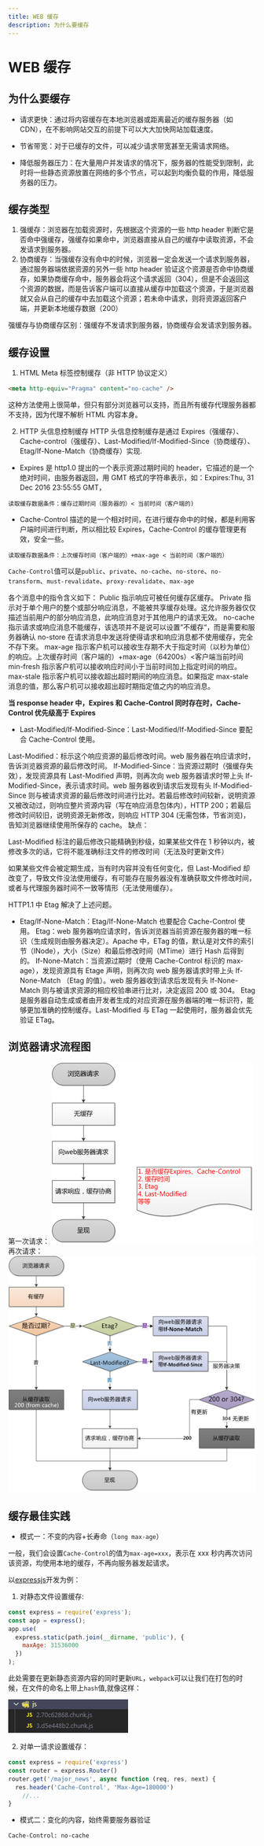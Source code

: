 ```yaml
---
title: WEB 缓存
description: 为什么要缓存
---
```


# WEB 缓存

## 为什么要缓存

- 请求更快：通过将内容缓存在本地浏览器或距离最近的缓存服务器（如 CDN），在不影响网站交互的前提下可以大大加快网站加载速度。

- 节省带宽：对于已缓存的文件，可以减少请求带宽甚至无需请求网络。

- 降低服务器压力：在大量用户并发请求的情况下，服务器的性能受到限制，此时将一些静态资源放置在网络的多个节点，可以起到均衡负载的作用，降低服务器的压力。

## 缓存类型

1. 强缓存：浏览器在加载资源时，先根据这个资源的一些 http header 判断它是否命中强缓存，强缓存如果命中，浏览器直接从自己的缓存中读取资源，不会发请求到服务器。
2. 协商缓存：当强缓存没有命中的时候，浏览器一定会发送一个请求到服务器，通过服务器端依据资源的另外一些 http header 验证这个资源是否命中协商缓存，如果协商缓存命中，服务器会将这个请求返回（304），但是不会返回这个资源的数据，而是告诉客户端可以直接从缓存中加载这个资源，于是浏览器就又会从自己的缓存中去加载这个资源；若未命中请求，则将资源返回客户端，并更新本地缓存数据（200）

强缓存与协商缓存区别：强缓存不发请求到服务器，协商缓存会发请求到服务器。

## 缓存设置

1. HTML Meta 标签控制缓存（非 HTTP 协议定义）

```html
<meta http-equiv="Pragma" content="no-cache" />
```

这种方法使用上很简单，但只有部分浏览器可以支持，而且所有缓存代理服务器都不支持，因为代理不解析 HTML 内容本身。

2. HTTP 头信息控制缓存
   HTTP 头信息控制缓存是通过 Expires（强缓存）、Cache-control（强缓存）、Last-Modified/If-Modified-Since（协商缓存）、Etag/If-None-Match（协商缓存）实现.

- Expires 是 http1.0 提出的一个表示资源过期时间的 header，它描述的是一个绝对时间，由服务器返回，用 GMT 格式的字符串表示，如：Expires:Thu, 31 Dec 2016 23:55:55 GMT，

```
读取缓存数据条件：缓存过期时间（服务器的）< 当前时间（客户端的)
```

- Cache-Control 描述的是一个相对时间，在进行缓存命中的时候，都是利用客户端时间进行判断，所以相比较 Expires，Cache-Control 的缓存管理更有效，安全一些。

```
读取缓存数据条件：上次缓存时间（客户端的）+max-age < 当前时间（客户端的）
```

`Cache-Control`值可以是`public`、`private`、`no-cache`、`no-store`、`no-transform`、`must-revalidate`、`proxy-revalidate`、`max-age`

各个消息中的指令含义如下：
Public 指示响应可被任何缓存区缓存。
Private 指示对于单个用户的整个或部分响应消息，不能被共享缓存处理。这允许服务器仅仅描述当前用户的部分响应消息，此响应消息对于其他用户的请求无效。
no-cache 指示请求或响应消息不能缓存，该选项并不是说可以设置”不缓存“，而是需要和服务器确认
no-store 在请求消息中发送将使得请求和响应消息都不使用缓存，完全不存下來。
max-age 指示客户机可以接收生存期不大于指定时间（以秒为单位）的响应。上次缓存时间（客户端的）+max-age（64200s）<客户端当前时间
min-fresh 指示客户机可以接收响应时间小于当前时间加上指定时间的响应。
max-stale 指示客户机可以接收超出超时期间的响应消息。如果指定 max-stale 消息的值，那么客户机可以接收超出超时期指定值之内的响应消息。

**当 response header 中，Expires 和 Cache-Control 同时存在时，Cache-Control 优先级高于 Expires**

- Last-Modified/If-Modified-Since：Last-Modified/If-Modified-Since 要配合 Cache-Control 使用。

Last-Modified：标示这个响应资源的最后修改时间。web 服务器在响应请求时，告诉浏览器资源的最后修改时间。
If-Modified-Since：当资源过期时（强缓存失效），发现资源具有 Last-Modified 声明，则再次向 web 服务器请求时带上头 If-Modified-Since，表示请求时间。web 服务器收到请求后发现有头 If-Modified-Since 则与被请求资源的最后修改时间进行比对。若最后修改时间较新，说明资源又被改动过，则响应整片资源内容（写在响应消息包体内），HTTP 200；若最后修改时间较旧，说明资源无新修改，则响应 HTTP 304 (无需包体，节省浏览)，告知浏览器继续使用所保存的 cache。
缺点：

Last-Modified 标注的最后修改只能精确到秒级，如果某些文件在 1 秒钟以内，被修改多次的话，它将不能准确标注文件的修改时间（无法及时更新文件）

如果某些文件会被定期生成，当有时内容并没有任何变化，但 Last-Modified 却改变了，导致文件没法使用缓存，有可能存在服务器没有准确获取文件修改时间，或者与代理服务器时间不一致等情形（无法使用缓存）。

HTTP1.1 中 Etag 解决了上述问题。

- Etag/If-None-Match：Etag/If-None-Match 也要配合 Cache-Control 使用。
  Etag：web 服务器响应请求时，告诉浏览器当前资源在服务器的唯一标识（生成规则由服务器决定）。Apache 中，ETag 的值，默认是对文件的索引节（INode），大小（Size）和最后修改时间（MTime）进行 Hash 后得到的。
  If-None-Match：当资源过期时（使用 Cache-Control 标识的 max-age），发现资源具有 Etage 声明，则再次向 web 服务器请求时带上头 If-None-Match （Etag 的值）。web 服务器收到请求后发现有头 If-None-Match 则与被请求资源的相应校验串进行比对，决定返回 200 或 304。
  Etag 是服务器自动生成或者由开发者生成的对应资源在服务器端的唯一标识符，能够更加准确的控制缓存。Last-Modified 与 ETag 一起使用时，服务器会优先验证 ETag。

## 浏览器请求流程图

第一次请求：
![first-request.png](../../assets/images/md/first-request.png)
再次请求：
![request-again.png](../../assets/images/md/request-again.png)

## 缓存最佳实践

- 模式一：不变的内容+长寿命（`long max-age`）

一般，我们会设置`Cache-Control`的值为`max-age=xxx`，表示在 xxx 秒内再次访问该资源，均使用本地的缓存，不再向服务器发起请求。

以[expressjs](http://expressjs.com/)开发为例：

1. 对静态文件设置缓存:

```js
const express = require('express');
const app = express();
app.use(
  express.static(path.join(__dirname, 'public'), {
    maxAge: 31536000
  })
);
```

此处需要在更新静态资源内容的同时更新`URL`，`webpack`可以让我们在打包的时候，在文件的命名上带上`hash`值,就像这样：

![cache.jpg](../../assets/images/md/cache.jpg)

2. 对单一请求设置缓存：

```js
const express = require('express')
const router = express.Router()
router.get('/major_news', async function (req, res, next) {
  res.header('Cache-Control', 'Max-Age=180000')
	//...
}
```

- 模式二：变化的内容，始终需要服务器验证

```
Cache-Control: no-cache
```
